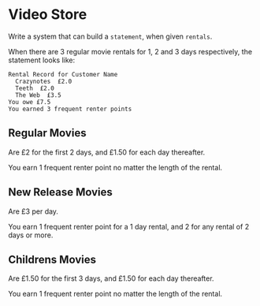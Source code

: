 # Video Store

Write a system that can build a `statement`, when given `rentals`.

When there are 3 regular movie rentals for 1, 2 and 3 days respectively, the statement looks like:

```
Rental Record for Customer Name
  Crazynotes  £2.0
  Teeth  £2.0
  The Web  £3.5
You owe £7.5
You earned 3 frequent renter points
```

## Regular Movies

Are £2 for the first 2 days, and £1.50 for each day thereafter.

You earn 1 frequent renter point no matter the length of the rental.

## New Release Movies

Are £3 per day.

You earn 1 frequent renter point for a 1 day rental, and 2 for any rental of 2 days or more.

## Childrens Movies

Are £1.50 for the first 3 days, and £1.50 for each day thereafter.

You earn 1 frequent renter point no matter the length of the rental.
